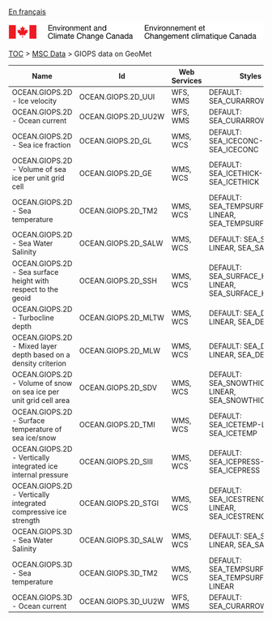 [En français](geomet-giops_fr.md)

![ECCC logo](../../img_eccc-logo.png)

[TOC](../../readme_en.md) > [MSC Data](../readme_en.md) > GIOPS data on GeoMet


Name                                                               | Id                  | Web Services | Styles                                                
-------------------------------------------------------------------|---------------------|--------------|-------------------------------------------------------
OCEAN.GIOPS.2D - Ice velocity                                      | OCEAN.GIOPS.2D_UUI  | WFS, WMS     | DEFAULT: SEA_CURARROW                                 
OCEAN.GIOPS.2D - Ocean current                                     | OCEAN.GIOPS.2D_UU2W | WFS, WMS     | DEFAULT: SEA_CURARROW                                 
OCEAN.GIOPS.2D - Sea ice fraction                                  | OCEAN.GIOPS.2D_GL   | WMS, WCS     | DEFAULT: SEA_ICECONC-LINEAR, SEA_ICECONC              
OCEAN.GIOPS.2D - Volume of sea ice per unit grid cell              | OCEAN.GIOPS.2D_GE   | WMS, WCS     | DEFAULT: SEA_ICETHICK-LINEAR, SEA_ICETHICK            
OCEAN.GIOPS.2D - Sea temperature                                   | OCEAN.GIOPS.2D_TM2  | WMS, WCS     | DEFAULT: SEA_TEMPSURF-LINEAR, SEA_TEMPSURF            
OCEAN.GIOPS.2D - Sea Water Salinity                                | OCEAN.GIOPS.2D_SALW | WMS, WCS     | DEFAULT: SEA_SALT-LINEAR, SEA_SALT                    
OCEAN.GIOPS.2D - Sea surface height with respect to the geoid      | OCEAN.GIOPS.2D_SSH  | WMS, WCS     | DEFAULT: SEA_SURFACE_HEIGHT-LINEAR, SEA_SURFACE_HEIGHT
OCEAN.GIOPS.2D - Turbocline depth                                  | OCEAN.GIOPS.2D_MLTW | WMS, WCS     | DEFAULT: SEA_DEPTH-LINEAR, SEA_DEPTH                  
OCEAN.GIOPS.2D - Mixed layer depth based on a density criterion    | OCEAN.GIOPS.2D_MLW  | WMS, WCS     | DEFAULT: SEA_DEPTH-LINEAR, SEA_DEPTH                  
OCEAN.GIOPS.2D - Volume of snow on sea ice per unit grid cell area | OCEAN.GIOPS.2D_SDV  | WMS, WCS     | DEFAULT: SEA_SNOWTHICK-LINEAR, SEA_SNOWTHICK          
OCEAN.GIOPS.2D - Surface temperature of sea ice/snow               | OCEAN.GIOPS.2D_TMI  | WMS, WCS     | DEFAULT: SEA_ICETEMP-LINEAR, SEA_ICETEMP              
OCEAN.GIOPS.2D - Vertically integrated ice internal pressure       | OCEAN.GIOPS.2D_SIII | WMS, WCS     | DEFAULT: SEA_ICEPRESS-LINEAR, SEA_ICEPRESS            
OCEAN.GIOPS.2D - Vertically integrated compressive ice strength    | OCEAN.GIOPS.2D_STGI | WMS, WCS     | DEFAULT: SEA_ICESTRENGTH-LINEAR, SEA_ICESTRENGTH      
OCEAN.GIOPS.3D - Sea Water Salinity                                | OCEAN.GIOPS.3D_SALW | WMS, WCS     | DEFAULT: SEA_SALT-LINEAR, SEA_SALT                    
OCEAN.GIOPS.3D - Sea temperature                                   | OCEAN.GIOPS.3D_TM2  | WMS, WCS     | DEFAULT: SEA_TEMPSURF, SEA_TEMPSURF-LINEAR            
OCEAN.GIOPS.3D - Ocean current                                     | OCEAN.GIOPS.3D_UU2W | WFS, WMS     | DEFAULT: SEA_CURARROW                                 

